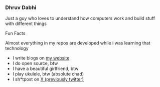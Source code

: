 ### Dhruv Dabhi
Just a guy who loves to understand how computers work and build stuff with different things

Fun Facts

Almost everything in my repos are developed while i was learning that technology

- I write blogs on <a href="https://dhruvdabhi.me/blogs">my website</a>
- I do open source, btw
- I have a beautiful girlfriend, btw
- I play ukulele, btw (absolute chad)
- I sh*tpost on <a href="https://x.com/dhruvdabhi101">X (previously twitter)</a>

